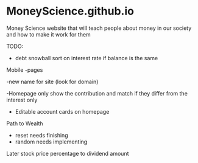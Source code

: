 # MoneyScience.github.io
Money Science website that will teach people about money in our society and how to make it work for them


TODO:
- debt snowball sort on interest rate if balance is the same

Mobile
    -pages

-new name for site (look for domain)
    
-Homepage only show the contribution and match if they differ from the interest only

- Editable account cards on homepage

Path to Wealth
- reset needs finishing
- random needs implementing

Later
stock price percentage to dividend amount
